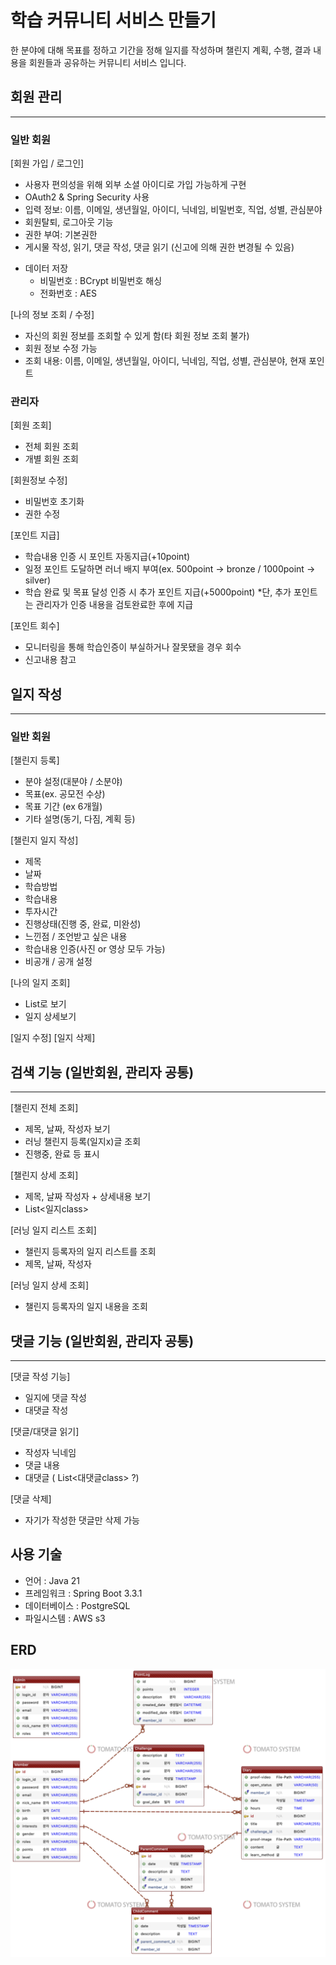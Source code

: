 # 학습 커뮤니티 서비스 만들기
한 분야에 대해 목표를 정하고 기간을 정해 일지를 작성하며 챌린지 계획, 수행, 결과 내용을 회원들과 공유하는 커뮤니티 서비스 입니다.

## 회원 관리
--- 
### 일반 회원
[회원 가입 / 로그인]
- 사용자 편의성을 위해 외부 소셜 아이디로 가입 가능하게 구현
- OAuth2 & Spring Security 사용
- 입력 정보: 이름, 이메일, 생년월일, 아이디, 닉네임, 비밀번호, 직업, 성별, 관심분야
- 회원탈퇴, 로그아웃 기능
- 권한 부여: 기본권한
- 게시물 작성, 읽기, 댓글 작성, 댓글 읽기 (신고에 의해 권한 변경될 수 있음)
* 데이터 저장
  - 비밀번호 : BCrypt 비밀번호 해싱
  - 전화번호 : AES

[나의 정보 조회 / 수정]
- 자신의 회원 정보를 조회할 수 있게 함(타 회원 정보 조회 불가)
- 회원 정보 수정 가능
- 조회 내용: 이름, 이메일, 생년월일, 아이디, 닉네임, 직업, 성별, 관심분야, 현재 포인트  

### 관리자
[회원 조회]
- 전체 회원 조회
- 개별 회원 조회

[회원정보 수정]
- 비밀번호 초기화
- 권한 수정

[포인트 지급]
- 학습내용 인증 시 포인트 자동지급(+10point)
- 일정 포인트 도달하면 러너 배지 부여(ex. 500point -> bronze / 1000point -> silver)
- 학습 완료 및 목표 달성 인증 시 추가 포인트 지급(+5000point)
*단, 추가 포인트는 관리자가 인증 내용을 검토완료한 후에 지급

[포인트 회수]
- 모니터링을 통해 학습인증이 부실하거나 잘못됐을 경우 회수
- 신고내용 참고
  
## 일지 작성
---
### 일반 회원
[챌린지 등록]
- 분야 설정(대분야 / 소분야)
- 목표(ex. 공모전 수상) 
- 목표 기간 (ex 6개월)
- 기타 설명(동기, 다짐, 계획 등)
  
[챌린지 일지 작성]
- 제목
- 날짜
- 학습방법
- 학습내용
- 투자시간
- 진행상태(진행 중, 완료, 미완성)
- 느낀점 / 조언받고 싶은 내용
- 학습내용 인증(사진 or 영상 모두 가능)
- 비공개 / 공개 설정 

[나의 일지 조회]
- List로 보기
- 일지 상세보기

[일지 수정]
[일지 삭제]

## 검색 기능 (일반회원, 관리자 공통)
---
[챌린지 전체 조회]
- 제목, 날짜, 작성자 보기
- 러닝 챌린지 등록(일지x)글 조회
- 진행중, 완료 등 표시

[챌린지 상세 조회]
- 제목, 날짜 작성자 + 상세내용 보기
- List<일지class>
    
[러닝 일지 리스트 조회]
- 챌린지 등록자의 일지 리스트를 조회
- 제목, 날짜, 작성자

[러닝 일지 상세 조회]
- 챌린지 등록자의 일지 내용을 조회

## 댓글 기능 (일반회원, 관리자 공통)
---
[댓글 작성 기능]
- 일지에 댓글 작성
- 대댓글 작성

[댓글/대댓글 읽기]
- 작성자 닉네임
- 댓글 내용
- 대댓글 ( List<대댓글class> ?)

[댓글 삭제]
- 자기가 작성한 댓글만 삭제 가능

## 사용 기술
- 언어 : Java 21
- 프레임워크 : Spring Boot 3.3.1
- 데이터베이스 : PostgreSQL
- 파일시스템 : AWS s3

## ERD
![학습 커뮤니티 ERD](images/learningCommunityERD.png)
